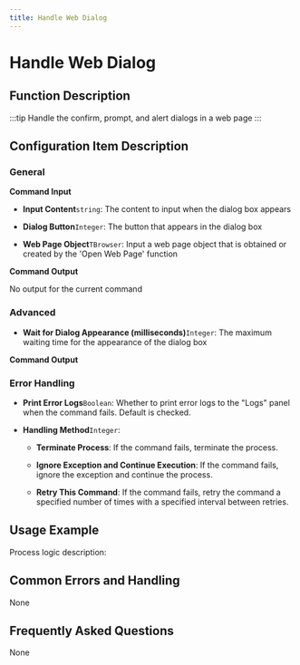 ```yaml
---
title: Handle Web Dialog
---
```


# Handle Web Dialog

## Function Description

:::tip 
Handle the confirm, prompt, and alert dialogs in a web page
:::

## Configuration Item Description

### General

**Command Input**

- **Input Content**`string`: The content to input when the dialog box appears

- **Dialog Button**`Integer`: The button that appears in the dialog box

- **Web Page Object**`TBrowser`: Input a web page object that is obtained or created by the 'Open Web Page' function


**Command Output**

No output for the current command

### Advanced

- **Wait for Dialog Appearance (milliseconds)**`Integer`: The maximum waiting time for the appearance of the dialog box


**Command Output**

### Error Handling

- **Print Error Logs**`Boolean`: Whether to print error logs to the "Logs" panel when the command fails. Default is checked. 

- **Handling Method**`Integer`:

    - **Terminate Process**: If the command fails, terminate the process.

    - **Ignore Exception and Continue Execution**: If the command fails, ignore the exception and continue the process.

    - **Retry This Command**: If the command fails, retry the command a specified number of times with a specified interval between retries.

## Usage Example

Process logic description:

## Common Errors and Handling

None

## Frequently Asked Questions

None


